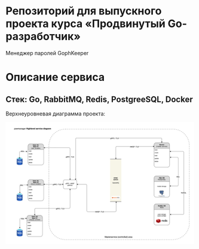 # Репозиторий для выпускного проекта курса «Продвинутый Go-разработчик»

Менеджер паролей GophKeeper

# Описание сервиса

## Стек: Go, RabbitMQ, Redis, PostgreeSQL, Docker

Верхнеуровневая диаграмма проекта:

![alt text](https://github.com/dimsonson/pswmanager/blob/master/doc/highleveldiagram.png?raw=true)



